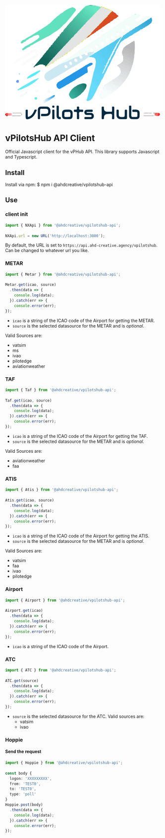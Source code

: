 <img src="https://raw.githubusercontent.com/ahdcreative/vpilotshub-branding/main/SVG/logo.svg" width="500px" height="auto">

# vPilotsHub API Client

Official Javascript client for the vPHub API.
This library supports Javascript and Typescript.

## Install
Install via npm:
    $ npm i @ahdcreative/vpilotshub-api

## Use
### client init
```ts
import { NXApi } from '@ahdcreative/vpilotshub-api';

NXApi.url = new URL('http://localhost:3000');
```

By default, the URL is set to `https://api.ahd-creative.agency/vpilotshub`. Can be changed to whatever url you like.

### METAR
```ts
import { Metar } from '@ahdcreative/vpilotshub-api';

Metar.get(icao, source)
  .then(data => {
    console.log(data);
  }).catch(err => {
    console.error(err);
});
```

- `icao` is a string of the ICAO code of the Airport for getting the METAR.
- `source` is the selected datasource for the METAR and is _optional_.

Valid Sources are:
- vatsim
- ms
- ivao
- pilotedge
- aviationweather

### TAF
```ts
import { Taf } from '@ahdcreative/vpilotshub-api';

Taf.get(icao, source)
  .then(data => {
    console.log(data);
  }).catch(err => {
    console.error(err);
});
```

- `icao` is a string of the ICAO code of the Airport for getting the TAF.
- `source` is the selected datasource for the METAR and is _optional_.

Valid Sources are:
- aviationweather
- faa

### ATIS
```ts
import { Atis } from '@ahdcreative/vpilotshub-api';

Atis.get(icao, source)
  .then(data => {
    console.log(data);
  }).catch(err => {
    console.error(err);
});
```

- `icao` is a string of the ICAO code of the Airport for getting the ATIS.
- `source` is the selected datasource for the METAR and is _optional_.

Valid Sources are:
- vatsim
- faa
- ivao
- pilotedge

### Airport
```ts
import { Airport } from '@ahdcreative/vpilotshub-api';

Airport.get(icao)
  .then(data => {
    console.log(data);
  }).catch(err => {
    console.error(err);
});
```

- `icao` is a string of the ICAO code of the Airport.

### ATC
```ts
import { ATC } from '@ahdcreative/vpilotshub-api';

ATC.get(source)
  .then(data => {
    console.log(data);
  }).catch(err => {
    console.error(err);
});
```

- `source` is the selected datasource for the ATC.
  Valid sources are:
    - vatsim
    - ivao

### Hoppie

#### Send the request
```ts
import { Hoppie } from '@ahdcreative/vpilotshub-api';

const body {
  logon: 'XXXXXXXXX',
  from: 'TEST0',
  to: 'TEST0',
  type: 'poll'
}
Hoppie.post(body)
  .then(data => {
    console.log(data);
  }).catch(err => {
    console.error(err);
});
```
